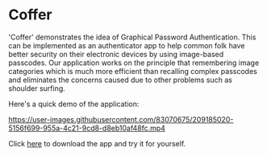 # Coffer
'Coffer' demonstrates the idea of Graphical Password Authentication. This can be implemented as an authenticator app to help common folk have better security on their electronic devices by using image-based passcodes. Our application works on the principle that remembering image categories which is much more efficient than recalling complex passcodes and eliminates the concerns caused due to other problems such as shoulder surfing.

Here's a quick demo of the application:


https://user-images.githubusercontent.com/83070675/209185020-5156f699-955a-4c21-9cd8-d8eb10af48fc.mp4


Click [here](https://github.com/CHSC-1053/coffer/raw/main/coffer_final_signed.apk) to download the app and try it for yourself.

